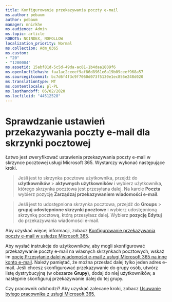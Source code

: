 ```yaml
---
title: Konfigurowanie przekazywania poczty e-mail
ms.author: pebaum
author: pebaum
manager: mnirkhe
ms.audience: Admin
ms.topic: article
ROBOTS: NOINDEX, NOFOLLOW
localization_priority: Normal
ms.collection: Adm_O365
ms.custom:
- "20"
- "1200004"
ms.assetid: 15abf81d-5c5d-49da-ac81-1b4daa1809f6
ms.openlocfilehash: faa1ac2ceeef9af86d8961e6a19b09ceef968a57
ms.sourcegitcommit: bc7d6f4f3c9f7060d073f5130e1ec856e248d020
ms.translationtype: MT
ms.contentlocale: pl-PL
ms.lasthandoff: 06/02/2020
ms.locfileid: "44512528"
---
```

# <a name="check-the-email-forwarding-settings-for-a-mailbox"></a>Sprawdzanie ustawień przekazywania poczty e-mail dla skrzynki pocztowej

Łatwo jest zweryfikować ustawienia przekazywania poczty e-mail w skrzynce pocztowej usługi Microsoft 365. Wystarczy wykonać następujące kroki.
  
> Jeśli jest to skrzynka pocztowa użytkownika, przejdź do **użytkowników** \> **aktywnych użytkowników** i wybierz użytkownika, którego skrzynka pocztowa jest przesyłana dalej. Na karcie **Poczta** wybierz pozycję **Zarządzaj przekazywaniem wiadomości e-mail**.

> Jeśli jest to udostępniona skrzynka pocztowa, przejdź do **Groups** \> **grupuj udostępnione skrzynki pocztowe** i wybierz udostępnioną skrzynkę pocztową, którą przesyłasz dalej. Wybierz **pozycję Edytuj** do przekazywania wiadomości e-mail.

Aby uzyskać więcej informacji, zobacz [Konfigurowanie przekazywania poczty e-mail w usłudze Microsoft 365](https://docs.microsoft.com/microsoft-365/admin/email/configure-email-forwarding).
  
Aby wysłać instrukcje do użytkowników, aby mogli skonfigurować przekazywanie poczty e-mail na własnych skrzynkach pocztowych, wskaż im [opcję Przesyłanie dalej wiadomości e-mail z usługi Microsoft 365 na inne konto e-mail](https://support.office.com/article/Forward-email-from-Office-365-to-another-email-account-1ed4ee1e-74f8-4f53-a174-86b748ff6a0e). Należy pamiętać, że można przesłać dalej tylko jeden adres e-mail. Jeśli chcesz skonfigurować przekazywanie do grupy osób, utwórz listę dystrybucyjną (w obszarze **Grupy**), dodaj do niej użytkowników, a następnie skonfiguruj przekazywanie dalej do tej grupy.
  
Czy pracownik odchodzi? Aby uzyskać zalecane kroki, zobacz [Usuwanie byłego pracownika z usługi Microsoft 365.](https://docs.microsoft.com/microsoft-365/admin/add-users/remove-former-employee)